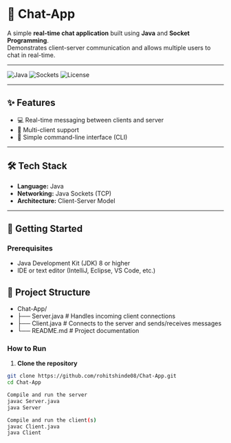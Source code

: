 # 💬 Chat-App

A simple **real-time chat application** built using **Java** and **Socket Programming**.  
Demonstrates client-server communication and allows multiple users to chat in real-time.  

---

![Java](https://img.shields.io/badge/Language-Java-orange?style=flat-square) ![Sockets](https://img.shields.io/badge/Networking-Sockets-blue?style=flat-square) ![License](https://img.shields.io/badge/License-MIT-green?style=flat-square)

---

## ✨ Features

- 💻 Real-time messaging between clients and server  
- 👥 Multi-client support  
- 📝 Simple command-line interface (CLI)  

---

## 🛠 Tech Stack

- **Language:** Java  
- **Networking:** Java Sockets (TCP)  
- **Architecture:** Client-Server Model  

---

## 🚀 Getting Started

### Prerequisites

- Java Development Kit (JDK) 8 or higher  
- IDE or text editor (IntelliJ, Eclipse, VS Code, etc.)

   
## 📂 Project Structure
- Chat-App/
- ├── Server.java     # Handles incoming client connections
- ├── Client.java     # Connects to the server and sends/receives messages
- └── README.md       # Project documentation
### How to Run

1. **Clone the repository**

```bash
git clone https://github.com/rohitshinde08/Chat-App.git
cd Chat-App

Compile and run the server
javac Server.java
java Server

Compile and run the client(s)
javac Client.java
java Client


